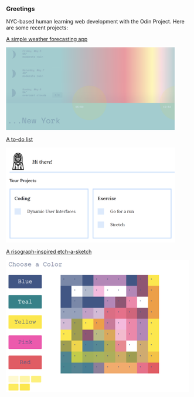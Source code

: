 ### Greetings

NYC-based human learning web development with the Odin Project. Here are some recent projects:

[A simple weather forecasting app](https://github.com/xewar/weatherApp)

<a href="https://xewar.github.io/weatherApp">
<img src="https://github.com/xewar/weatherApp/blob/623bbc1633a844fbcaa61767a4629da7046055f0/src/projectThumbnail.png" width="460"></a>

[A to-do list](https://github.com/xewar/to-do-list)

<a href="https://xewar.github.io/to-do/">
<img src="https://github.com/xewar/projectThumbnails/blob/56f419dd9d1148b3ac97cc690b6df82e6c90136e/todoList.png" width="460"></a>

[A risograph-inspired etch-a-sketch](https://github.com/xewar/etch-a-sketch)

<a href="https://xewar.github.io/etch-a-sketch/">
<img src="https://github.com/xewar/projectThumbnails/blob/eac75ed24fa52f136b1d08ab36099e5fe7bbb612/etchASketch.png" width="500"></a>

<!--
**xewar/xewar** is a ✨ _special_ ✨ repository because its `README.md` (this file) appears on your GitHub profile.

Here are some ideas to get you started:

- 🔭 I’m currently working on ...
- 🌱 I’m currently learning ...
- 👯 I’m looking to collaborate on ...
- 🤔 I’m looking for help with ...
- 💬 Ask me about ...
- 📫 How to reach me: ...
- 😄 Pronouns: ...
- ⚡ Fun fact: ...
-->
